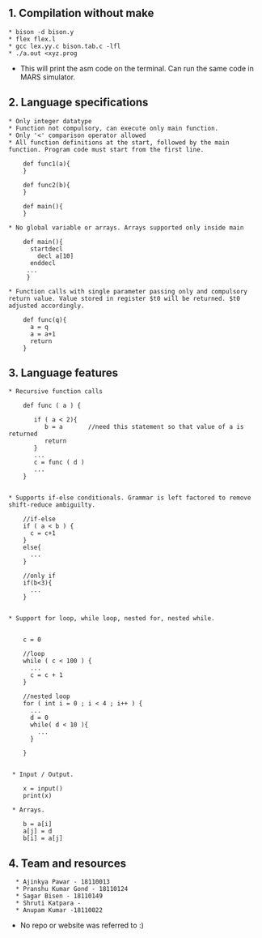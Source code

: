 ## 1. Compilation without make
    * bison -d bison.y
    * flex flex.l
    * gcc lex.yy.c bison.tab.c -lfl
    * ./a.out <xyz.prog  
  * This will print the asm code on the terminal. Can run the same code in MARS simulator.
 
## 2. Language specifications
    * Only integer datatype
    * Function not compulsory, can execute only main function. 
    * Only '<' comparison operator allowed
    * All function definitions at the start, followed by the main function. Program code must start from the first line.
    
        def func1(a){
        }
        
        def func2(b){
        }
        
        def main(){
        }
        
    * No global variable or arrays. Arrays supported only inside main
      
        def main(){
          startdecl 
            decl a[10]
          enddecl
         ...
         }
    
    * Function calls with single parameter passing only and compulsory return value. Value stored in register $t0 will be returned. $t0 adjusted accordingly.
    
        def func(q){
          a = q
          a = a+1
          return
        }
        
    
## 3. Language features
    
    * Recursive function calls
        
        def func ( a ) {
          
           if ( a < 2){
              b = a       //need this statement so that value of a is returned
              return
           }
           ...
           c = func ( d )
           ...
        }
        
     
    * Supports if-else conditionals. Grammar is left factored to remove shift-reduce ambiguilty.
        
        //if-else
        if ( a < b ) {
          c = c+1
        }
        else{
          ...
        }
        
        //only if
        if(b<3){
          ...
        }
        
        
    * Support for loop, while loop, nested for, nested while.
        
        
        c = 0 
        
        //loop
        while ( c < 100 ) {
          ...
          c = c + 1
        }
        
        //nested loop
        for ( int i = 0 ; i < 4 ; i++ ) {
          ...
          d = 0
          while( d < 10 ){
            ...
          }
          
        }


     * Input / Output.
               
        x = input()
        print(x)
        
     * Arrays.
                
        b = a[i]
        a[j] = d
        b[i] = a[j]
        
## 4. Team and resources
     
      * Ajinkya Pawar - 18110013
      * Pranshu Kumar Gond - 18110124
      * Sagar Bisen - 18110149
      * Shruti Katpara - 
      * Anupam Kumar -18110022
   * No repo or website was referred to :)
 
     
      
    
          
        
         

  
